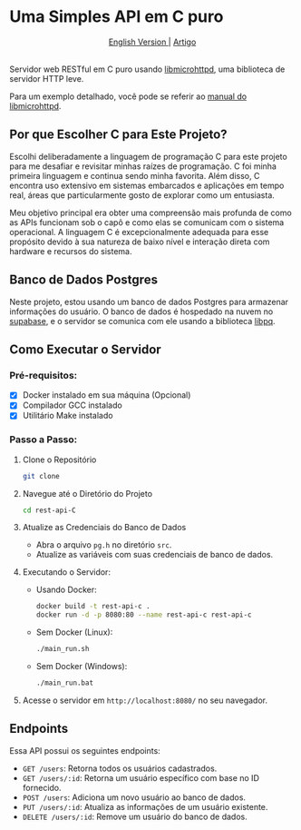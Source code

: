 # Uma Simples API em C puro
<div align=center>
   <a href="./README.md">
   English Version
   </a>
   |
   <a href="https://medium.com/@pedrofnseca/evoluindo-como-desenvolvedor-minha-experi%C3%AAncia-com-a-api-feita-em-c-69b758801c91" target="_blank">
   Artigo
   </a>
</div>
<br>

Servidor web RESTful em C puro usando [libmicrohttpd](https://www.gnu.org/software/libmicrohttpd/), uma biblioteca de servidor HTTP leve.

Para um exemplo detalhado, você pode se referir ao [manual do libmicrohttpd](https://www.gnu.org/software/libmicrohttpd/manual/libmicrohttpd.html#Simple-HTTP-server-example).

## Por que Escolher C para Este Projeto?

Escolhi deliberadamente a linguagem de programação C para este projeto para me desafiar e revisitar minhas raízes de programação. C foi minha primeira linguagem e continua sendo minha favorita. Além disso, C encontra uso extensivo em sistemas embarcados e aplicações em tempo real, áreas que particularmente gosto de explorar como um entusiasta.

Meu objetivo principal era obter uma compreensão mais profunda de como as APIs funcionam sob o capô e como elas se comunicam com o sistema operacional. A linguagem C é excepcionalmente adequada para esse propósito devido à sua natureza de baixo nível e interação direta com hardware e recursos do sistema.

## Banco de Dados Postgres

Neste projeto, estou usando um banco de dados Postgres para armazenar informações do usuário. O banco de dados é hospedado na nuvem no [supabase](https://supabase.com/), e o servidor se comunica com ele usando a biblioteca [libpq](https://www.postgresql.org/docs/9.1/libpq.html).

## Como Executar o Servidor

### Pré-requisitos:
- [x] Docker instalado em sua máquina (Opcional)
- [x] Compilador GCC instalado
- [x] Utilitário Make instalado

### Passo a Passo:

1. Clone o Repositório
   ```bash	
   git clone
    ```
2. Navegue até o Diretório do Projeto
    ```bash
    cd rest-api-C
    ```
3. Atualize as Credenciais do Banco de Dados
    - Abra o arquivo `pg.h` no diretório `src`.
    - Atualize as variáveis com suas credenciais de banco de dados.

4. Executando o Servidor:
    - Usando Docker:
      ```bash
      docker build -t rest-api-c .
      docker run -d -p 8080:80 --name rest-api-c rest-api-c
      ```
    - Sem Docker (Linux):
      ```bash
      ./main_run.sh
      ```
    - Sem Docker (Windows):
      ```bash
      ./main_run.bat
      ```
5. Acesse o servidor em `http://localhost:8080/` no seu navegador.

## Endpoints

Essa API possui os seguintes endpoints:

- `GET /users`: Retorna todos os usuários cadastrados.
- `GET /users/:id`: Retorna um usuário específico com base no ID fornecido.
- `POST /users`: Adiciona um novo usuário ao banco de dados.
- `PUT /users/:id`: Atualiza as informações de um usuário existente.
- `DELETE /users/:id`: Remove um usuário do banco de dados.
